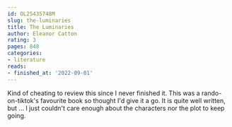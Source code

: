 ```yaml
---
id: OL25435748M
slug: the-luminaries
title: The Luminaries
author: Eleanor Catton
rating: 3
pages: 848
categories:
- literature
reads:
- finished_at: '2022-09-01'
---
```

Kind of cheating to review this since I never finished it. This was a rando-on-tiktok's favourite book so thought I'd give it a go. It is quite well written, but ... I just couldn't care enough about the characters nor the plot to keep going.
